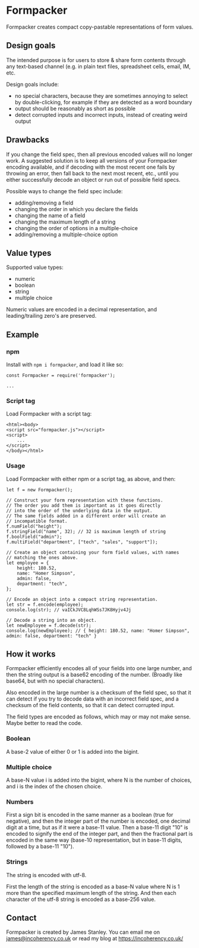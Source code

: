 # Formpacker

Formpacker creates compact copy-pastable representations of form values.

## Design goals

The intended purpose is for users to store & share form contents through any text-based channel (e.g.
in plain text files, spreadsheet cells, email, IM, etc.

Design goals include:

 * no special characters, because they are sometimes annoying to select by double-clicking, for example if they are detected as a word boundary
 * output should be reasonably as short as possible
 * detect corrupted inputs and incorrect inputs, instead of creating weird output

## Drawbacks

If you change the field spec, then all previous encoded values will no longer work. A suggested solution
is to keep all versions of your Formpacker encoding available, and if decoding with the most recent one fails
by throwing an error, then fall back to the next most recent, etc., until you either successfully decode an object
or run out of possible field specs.

Possible ways to change the field spec include:

 * adding/removing a field
 * changing the order in which you declare the fields
 * changing the name of a field
 * changing the maximum length of a string
 * changing the order of options in a multiple-choice
 * adding/removing a multiple-choice option

## Value types

Supported value types:

 * numeric
 * boolean
 * string
 * multiple choice

Numeric values are encoded in a decimal representation, and leading/trailing zero's are preserved.

## Example

### npm

Install with `npm i formpacker`, and load it like so:

    const Formpacker = require('formpacker'); 
    
    ...

### Script tag

Load Formpacker with a script tag:

    <html><body>
    <script src="formpacker.js"></script>
    <script>
        ...
    </script>
    </body></html>

### Usage

Load Formpacker with either npm or a script tag, as above,
and then:

    let f = new Formpacker();

    // Construct your form representation with these functions.
    // The order you add them is important as it goes directly
    // into the order of the underlying data in the output.
    // The same fields added in a different order will create an
    // incompatible format.
    f.numField("height");
    f.stringField("name", 32); // 32 is maximum length of string
    f.boolField("admin");
    f.multiField("department", ["tech", "sales", "support"]);

    // Create an object containing your form field values, with names
    // matching the ones above.
    let employee = {
        height: 180.52,
        name: "Homer Simpson",
        admin: false,
        department: "tech",
    };

    // Encode an object into a compact string representation.
    let str = f.encode(employee);
    console.log(str); // vaICkJVC8LqhWSs7JK8Hyjv4Jj

    // Decode a string into an object.
    let newEmployee = f.decode(str);
    console.log(newEmployee); // { height: 180.52, name: "Homer Simpson", admin: false, department: "tech" }

## How it works

Formpacker efficiently encodes all of your fields into one large number, and then the string output is
a base62 encoding of the number. (Broadly like base64, but with no special characters).

Also encoded in the large number is a checksum of the field spec, so that it can detect if you try to decode data
with an incorrect field spec, and a checksum of the field contents, so that it can detect corrupted input.

The field types are encoded as follows, which may or may not make sense. Maybe better to read the code.

### Boolean

A base-2 value of either 0 or 1 is added into the bigint.

### Multiple choice

A base-N value i is added into the bigint, where N is the number of choices,
and i is the index of the chosen choice.

### Numbers

First a sign bit is encoded in the same manner as a boolean (true for negative),
and then the integer part of the number is encoded, one decimal digit at a time, but as if it were a base-11 value.
Then a base-11 digit "10" is encoded to signify the end of the integer part, and then the fractional part
is encoded in the same way (base-10 representation, but in base-11 digits, followed by a base-11 "10").

### Strings

The string is encoded with utf-8.

First the length of the string is encoded as a base-N value where N is 1 more than the specified
maximum length of the string. And then each character of the utf-8 string is encoded as a base-256
value.

## Contact

Formpacker is created by James Stanley. You can email me on james@incoherency.co.uk or read my blog at https://incoherency.co.uk/
